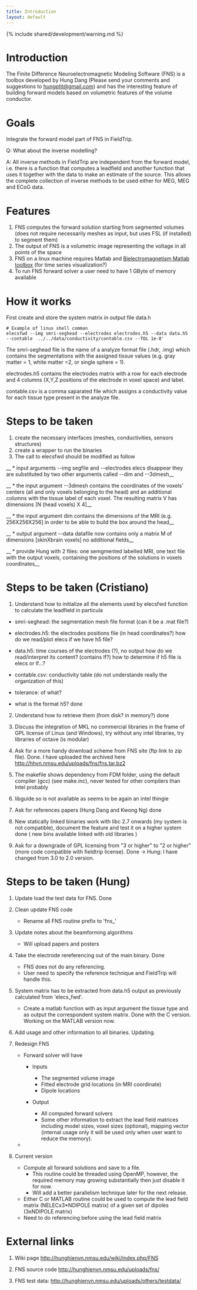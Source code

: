 ```yaml
---
title: Introduction
layout: default
---
```


{% include shared/development/warning.md %}

# Introduction

The Finite Difference Neuroelectromagnetic Modeling Software (FNS) is a toolbox developed by Hung Dang (Please send your comments and suggestions to hungptit@gmail.com) and has the interesting feature of building forward models based on volumetric features of the volume conductor.

# Goals

Integrate the forward model part of FNS in FieldTrip.

Q: What about the inverse modelling?

A: All inverse methods in FieldTrip are independent from the forward model, i.e. there is a function that computes a leadfield and another function that uses it together with the data to make an estimate of the source. This allows the complete collection of inverse methods to be used either for MEG, MEG and ECoG data.  

# Features

1. FNS computes the forward solution starting from segmented volumes (does not require necessarily meshes as input, but uses FSL (if installed) to segment them)
2. The output of FNS is a volumetric image representing the voltage in all points of the space
3. FNS on a linux machine requires Matlab and [Bielectromagnetism Matlab toolbox](http://eeg.sourceforge.net/) (for time series visualization?)
4. To run FNS forward solver a user need to have 1 GByte of memory available

# How it works

First create and store the system matrix in output file data.h

	# Example of linux shell comman
	elecsfwd --img smri-seghead --electrodes electrodes.h5 --data data.h5 --contable  ../../data/conductivity/contable.csv --TOL 1e-8'

The smri-seghead file is the name of a analyze format file (.hdr, .img) which contains the segmentations with the assigned tissue values (e.g. gray matter = 1, white matter =2, or single sphere = 1).

electrodes.h5 contains the electrodes matrix with a row for each electrode and 4 columns (X,Y,Z positions of the electrode in voxel space) and label.

contable.csv is a comma saparated file which assigns a conductivity value for each tissue type present in the analyze file.

# Steps to be taken

1. create the necessary interfaces (meshes, conductivities, sensors structures)
2. create a wrapper to run the binaries
3. The call to elecsfwd should be modified as follow

__  * input arguments --img segfile and --electrodes elecs disappear
they are substituted by two other arguments called --dim and --3dmesh__

__  * the input argument --3dmesh contains the coordinates of the voxels' centers (all and only voxels belonging to the head) and an additional columns with the tissue label of each voxel. The resulting matrix V has dimensions [N (head voxels) X 4]__

__  * the input argument dim contains the dimensions of the MRI (e.g. 256X256X256] in order to be able to build the box around the head__

__  * output argument --data datafile now contains only a matrix M of dimensions [skinXbrain voxels]
no additional fields__

__  * provide Hung with 2 files: one semgmented labelled MRI, one text file with the output voxels, containing the positions of the solutions in voxels coordinates__

# Steps to be taken (Cristiano)

1. Understand how to initialize all the elements used by elecsfwd function to calculate the leadfield
in particula

- smri-seghead: the segmentation mesh file format (can it be a .mat file?)

- electrodes.h5: the electrodes positions file (in head coordinates?)
   how do we read/plot elecs if we have h5 file?
   
- data.h5: time courses of the electrodes (?), no output
   how do we read/interpret its content? (contains lf?)
   how to determine if h5 file is elecs or lf...?
   
- contable.csv: conductivity table (do not understande really the organization of this)

- tolerance: of what?

- what is the format h5? done

2. Understand how to retrieve them (from disk? in memory?) done

3. Discuss the integration of MKL no commercial libraries in the frame of GPL license of Linux (and Windows), try without any intel libraries, try libraries of octave (is modular)

4. Ask for a more handy download scheme from FNS site (ftp link to zip file). Done. I have uploaded 
the archived here http://hhvn.nmsu.edu/uploads/fns/fns.tar.bz2

5. The makefile shows dependency from FDM folder, using the default compiler (gcc)
(see make.inc), never tested for other compilers than Intel probably

6. libguide.so is not available as seems to be again an intel thingie

7. Ask for references papers (Hung Dang and Kwong Ng)
done

8. New statically linked binaries work with libc 2.7 onwards (my system is not compatible), document the feature and test it on a higher system 
done ( new bins available linked with old libraries )

9. Ask for a downgrade of GPL licensing from "3 or higher" to "2 or higher" (more code compatible with fieldtrip license). Done -> Hung: I have changed from 3.0 to 2.0 version.

# Steps to be taken (Hung)

1. Update load the test data for FNS. Done

2. Clean update FNS code

   * Rename all FNS routine prefix to 'fns_'

3. Update notes about the beamforming algorithms

   * Will upload papers and posters 

4. Take the electrode rereferencing out of the main binary. Done

   * FNS does not do any referencing. 
   * User need to specify the reference technique and FieldTrip will handle this. 
5. System matrix has to be extracted from data.h5 output as previously calculated from 'elecs_fwd'.     

   * Create a matlab function with as input argument the tissue type and as output the correspondent system matrix. Done with the C version. Working on the MATLAB version now. 

6. Add usage and other information to all binaries. Updating. 

7. Redesign FNS
   + Forward solver will have

     * Inputs
       - The segmented volume image
       - Fitted electrode grid locations (in MRI coordinate)
       - Dipole locations

     * Output
       - All computed forward solvers
       - Some other information to extract the lead field matrices including model sizes, voxel sizes (optional), mapping vector (internal usage only it will be used only when user want to reduce the memory).
   + 
8. Current version
   + Compute all forward solutions and save to a file.
       - This routine could be threaded using OpenMP, however, the required memory may growing substantially then just disable it for now.
       - Will add a better parallelism technique later for the next release.
   + Either C or MATLAB routine could be used to compute the lead field matrix (NELECx3*NDIPOLE matrix) of a given set of dipoles (3xNDIPOLE matrix)
   + Need to do referencing before using the lead field matrix   
# External links

1. Wiki page http://hunghienvn.nmsu.edu/wiki/index.php/FNS

2. FNS source code http://hunghienvn.nmsu.edu/uploads/fns/

3. FNS test data: http://hunghienvn.nmsu.edu/uploads/others/testdata/

